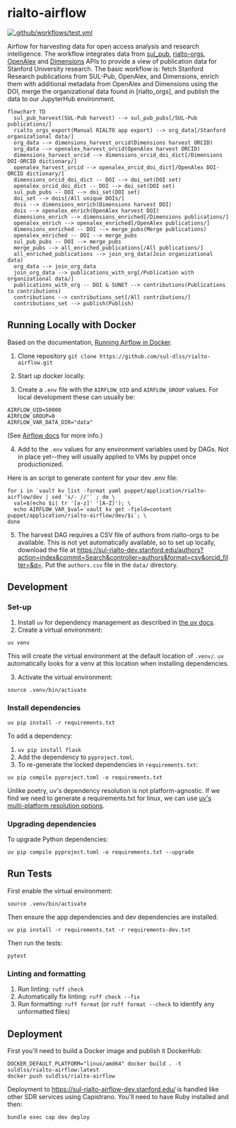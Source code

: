 # rialto-airflow

[![.github/workflows/test.yml](https://github.com/sul-dlss-labs/rialto-airflow/actions/workflows/test.yml/badge.svg)](https://github.com/sul-dlss-labs/rialto-airflow/actions/workflows/test.yml)

Airflow for harvesting data for open access analysis and research intelligence. The workflow integrates data from [sul_pub](https://github.com/sul-dlss/sul_pub), [rialto-orgs](https://github.com/sul-dlss/rialto-orgs), [OpenAlex](https://openalex.org/) and [Dimensions](https://www.dimensions.ai/) APIs to provide a view of publication data for Stanford University research. The basic workflow is: fetch Stanford Research publications from SUL-Pub, OpenAlex, and Dimensions, enrich them with additional metadata from OpenAlex and Dimensions using the DOI, merge the organizational data found in [rialto_orgs], and publish the data to our JupyterHub environment.

```mermaid
flowchart TD
  sul_pub_harvest(SUL-Pub harvest) --> sul_pub_pubs[/SUL-Pub publications/]
  rialto_orgs_export(Manual RIALTO app export) --> org_data[/Stanford organizational data/]
  org_data --> dimensions_harvest_orcid(Dimensions harvest ORCID)
  org_data --> openalex_harvest_orcid(OpenAlex harvest ORCID)
  dimensions_harvest_orcid --> dimensions_orcid_doi_dict[/Dimensions DOI-ORCID dictionary/]
  openalex_harvest_orcid --> openalex_orcid_doi_dict[/OpenAlex DOI-ORCID dictionary/]
  dimensions_orcid_doi_dict -- DOI --> doi_set(DOI set)
  openalex_orcid_doi_dict -- DOI --> doi_set(DOI set)
  sul_pub_pubs -- DOI --> doi_set(DOI set)
  doi_set --> dois[/All unique DOIs/]
  dois --> dimensions_enrich(Dimensions harvest DOI)
  dois --> openalex_enrich(OpenAlex harvest DOI)
  dimensions_enrich --> dimensions_enriched[/Dimensions publications/]
  openalex_enrich --> openalex_enriched[/OpenAlex publications/]
  dimensions_enriched -- DOI --> merge_pubs(Merge publications)
  openalex_enriched -- DOI --> merge_pubs
  sul_pub_pubs -- DOI --> merge_pubs
  merge_pubs --> all_enriched_publications[/All publications/]
  all_enriched_publications --> join_org_data(Join organizational data)
  org_data --> join_org_data
  join_org_data --> publications_with_org[/Publication with organizational data/]
  publications_with_org -- DOI & SUNET --> contributions(Publications to contributions)
  contributions --> contributions_set[/All contributions/]
  contributions_set --> publish(Publish)
```

## Running Locally with Docker

Based on the documentation, [Running Airflow in Docker](https://airflow.apache.org/docs/apache-airflow/stable/start/docker.html).

1. Clone repository `git clone https://github.com/sul-dlss/rialto-airflow.git`

2. Start up docker locally.

3. Create a `.env` file with the `AIRFLOW_UID` and `AIRFLOW_GROUP` values. For local development these can usually be:
```
AIRFLOW_UID=50000
AIRFLOW_GROUP=0
AIRFLOW_VAR_DATA_DIR="data"
```
(See [Airflow docs](https://airflow.apache.org/docs/apache-airflow/2.9.2/howto/docker-compose/index.html#setting-the-right-airflow-user) for more info.)

4. Add to the `.env` values for any environment variables used by DAGs. Not in place yet--they will usually applied to VMs by puppet once productionized.

Here is an script to generate content for your dev .env file:

```
for i in `vault kv list -format yaml puppet/application/rialto-airflow/dev | sed 's/- //'` ; do \
  val=$(echo $i| tr '[a-z]' '[A-Z]'); \
  echo AIRFLOW_VAR_$val=`vault kv get -field=content puppet/application/rialto-airflow/dev/$i`; \
done
```

5. The harvest DAG requires a CSV file of authors from rialto-orgs to be available. This is not yet automatically available, so to set up locally, download the file at
https://sul-rialto-dev.stanford.edu/authors?action=index&commit=Search&controller=authors&format=csv&orcid_filter=&q=. Put the `authors.csv` file in the `data/` directory. 

## Development

### Set-up

1. Install `uv` for dependency management as described in [the uv docs](https://github.com/astral-sh/uv?tab=readme-ov-file#getting-started).
2. Create a virtual environment:
```
uv venv
```

This will create the virtual environment at the default location of `.venv/`. `uv` automatically looks for a venv at this location when installing dependencies.

3. Activate the virtual environment:
```
source .venv/bin/activate
```


### Install dependencies
```
uv pip install -r requirements.txt
```

To add a dependency:
1. `uv pip install flask`
2. Add the dependency to `pyproject.toml`.
3. To re-generate the locked dependencies in `requirements.txt`:
```
uv pip compile pyproject.toml -o requirements.txt
```

Unlike poetry, uv's dependency resolution is not platform-agnostic. If we find we need to generate a requirements.txt for linux, we can use [uv's multi-platform resolution options](https://github.com/astral-sh/uv?tab=readme-ov-file#multi-platform-resolution).

### Upgrading dependencies
To upgrade Python dependencies:
```
uv pip compile pyproject.toml -o requirements.txt --upgrade
```

## Run Tests

First enable the virtual environment:

```
source .venv/bin/activate
```

Then ensure the app dependencies and dev dependencies are installed.

```
uv pip install -r requirements.txt -r requirements-dev.txt
```

Then run the tests:

```
pytest
```

### Linting and formatting

1. Run linting: `ruff check`
2. Automatically fix linting: `ruff check --fix`
3. Run formatting: `ruff format` (or `ruff format --check` to identify any unformatted files)

## Deployment

First you'll need to build a Docker image and publish it DockerHub:

```
DOCKER_DEFAULT_PLATFORM="linux/amd64" docker build . -t suldlss/rialto-airflow:latest
docker push suldlss/rialto-airflow
```

Deployment to https://sul-rialto-airflow-dev.stanford.edu/ is handled like other SDR services using Capistrano. You'll need to have Ruby installed and then:

```
bundle exec cap dev deploy
```
